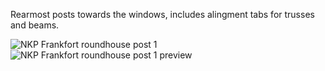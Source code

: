 Rearmost posts towards the windows, includes alingment tabs for trusses and beams.

![NKP Frankfort roundhouse post 1](https://github.com/user-attachments/assets/b808a0ae-fc51-43e3-bfab-8aa7133242c4)
![NKP Frankfort roundhouse post 1 preview](https://github.com/user-attachments/assets/91924e2d-f5fd-4d84-bf4b-174d4e6ebafe)

